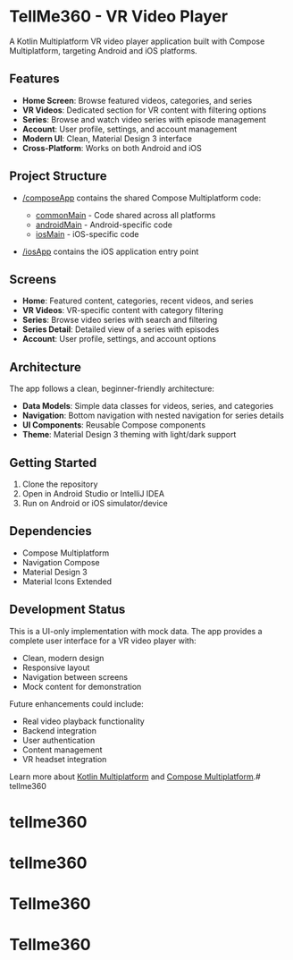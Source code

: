 # TellMe360 - VR Video Player

A Kotlin Multiplatform VR video player application built with Compose Multiplatform, targeting Android and iOS platforms.

## Features

- **Home Screen**: Browse featured videos, categories, and series
- **VR Videos**: Dedicated section for VR content with filtering options
- **Series**: Browse and watch video series with episode management
- **Account**: User profile, settings, and account management
- **Modern UI**: Clean, Material Design 3 interface
- **Cross-Platform**: Works on both Android and iOS

## Project Structure

* [/composeApp](./composeApp/src) contains the shared Compose Multiplatform code:
  - [commonMain](./composeApp/src/commonMain/kotlin) - Code shared across all platforms
  - [androidMain](./composeApp/src/androidMain/kotlin) - Android-specific code
  - [iosMain](./composeApp/src/iosMain/kotlin) - iOS-specific code

* [/iosApp](./iosApp/iosApp) contains the iOS application entry point

## Screens

- **Home**: Featured content, categories, recent videos, and series
- **VR Videos**: VR-specific content with category filtering
- **Series**: Browse video series with search and filtering
- **Series Detail**: Detailed view of a series with episodes
- **Account**: User profile, settings, and account options

## Architecture

The app follows a clean, beginner-friendly architecture:
- **Data Models**: Simple data classes for videos, series, and categories
- **Navigation**: Bottom navigation with nested navigation for series details
- **UI Components**: Reusable Compose components
- **Theme**: Material Design 3 theming with light/dark support

## Getting Started

1. Clone the repository
2. Open in Android Studio or IntelliJ IDEA
3. Run on Android or iOS simulator/device

## Dependencies

- Compose Multiplatform
- Navigation Compose
- Material Design 3
- Material Icons Extended

## Development Status

This is a UI-only implementation with mock data. The app provides a complete user interface for a VR video player with:
- Clean, modern design
- Responsive layout
- Navigation between screens
- Mock content for demonstration

Future enhancements could include:
- Real video playback functionality
- Backend integration
- User authentication
- Content management
- VR headset integration

Learn more about [Kotlin Multiplatform](https://www.jetbrains.com/help/kotlin-multiplatform-dev/get-started.html) and [Compose Multiplatform](https://www.jetbrains.com/lp/compose-multiplatform/).# tellme360
# tellme360
# tellme360
# Tellme360
# Tellme360
